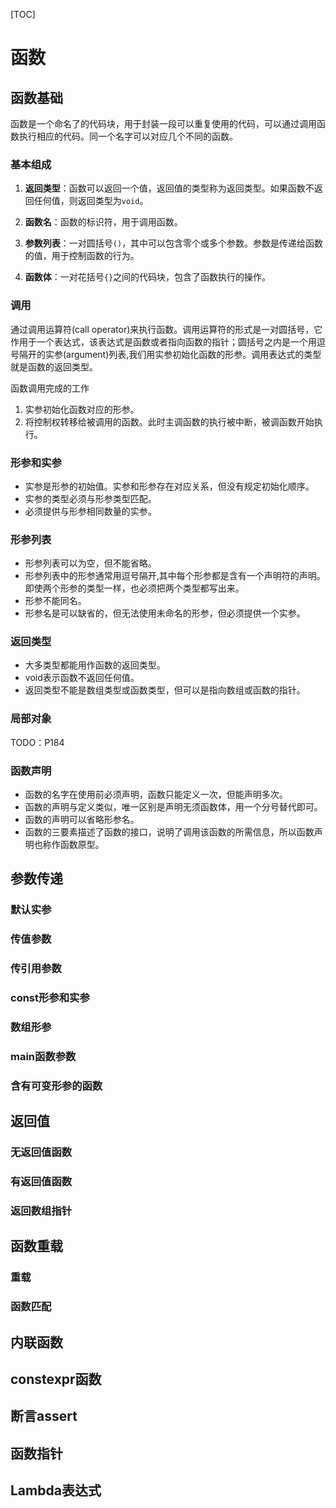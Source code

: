 [TOC]

# 函数

## 函数基础

函数是一个命名了的代码块，用于封装一段可以重复使用的代码，可以通过调用函数执行相应的代码。同一个名字可以对应几个不同的函数。

### 基本组成

1. **返回类型**：函数可以返回一个值，返回值的类型称为返回类型。如果函数不返回任何值，则返回类型为`void`。
   
2. **函数名**：函数的标识符，用于调用函数。
   
3. **参数列表**：一对圆括号`()`，其中可以包含零个或多个参数。参数是传递给函数的值，用于控制函数的行为。
   
4. **函数体**：一对花括号`{}`之间的代码块，包含了函数执行的操作。

### 调用

通过调用运算符(call operator)来执行函数。调用运算符的形式是一对圆括号，它作用于一个表达式，该表达式是函数或者指向函数的指针；圆括号之内是一个用逗号隔开的实参(argument)列表,我们用实参初始化函数的形参。调用表达式的类型就是函数的返回类型。

函数调用完成的工作

1. 实参初始化函数对应的形参。
2. 将控制权转移给被调用的函数。此时主调函数的执行被中断，被调函数开始执行。

### 形参和实参

- 实参是形参的初始值。实参和形参存在对应关系，但没有规定初始化顺序。
- 实参的类型必须与形参类型匹配。
- 必须提供与形参相同数量的实参。

### 形参列表

- 形参列表可以为空，但不能省略。
- 形参列表中的形参通常用逗号隔开,其中每个形参都是含有一个声明符的声明。即使两个形参的类型一样，也必须把两个类型都写出来。
- 形参不能同名。
- 形参名是可以缺省的，但无法使用未命名的形参，但必须提供一个实参。

### 返回类型

- 大多类型都能用作函数的返回类型。
- void表示函数不返回任何值。
- 返回类型不能是数组类型或函数类型，但可以是指向数组或函数的指针。

### 局部对象

TODO：P184

### 函数声明

- 函数的名字在使用前必须声明，函数只能定义一次，但能声明多次。
- 函数的声明与定义类似，唯一区别是声明无须函数体，用一个分号替代即可。
- 函数的声明可以省略形参名。
- 函数的三要素描述了函数的接口，说明了调用该函数的所需信息，所以函数声明也称作函数原型。

## 参数传递

### 默认实参



### 传值参数



### 传引用参数



### const形参和实参



### 数组形参



### main函数参数



### 含有可变形参的函数



## 返回值



### 无返回值函数



### 有返回值函数



### 返回数组指针



## 函数重载



### 重载



### 函数匹配



## 内联函数



## constexpr函数



## 断言assert



## 函数指针



## Lambda表达式

